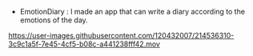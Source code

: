 - EmotionDiary : I made an app that can write a diary according to the emotions of the day.


https://user-images.githubusercontent.com/120432007/214536310-3c9c1a5f-7e45-4cf5-b08c-a441238fff42.mov

